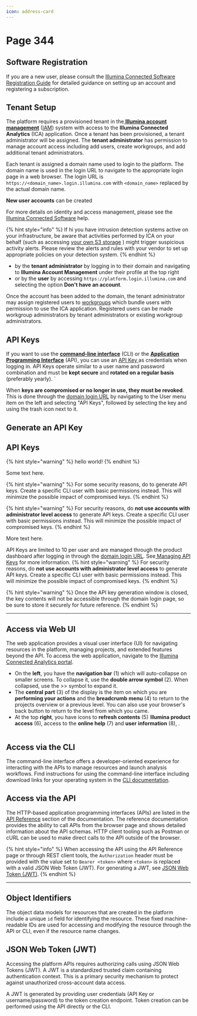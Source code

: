 ```yaml
---
icon: address-card
---
```


# Page 344

## Software Registration

If you are a new user, please consult the [Illumina Connected Software Registration Guide](https://help.connected.illumina.com/account-management/rg-registration) for detailed guidance on setting up an account and registering a subscription.

## Tenant Setup

The platform requires a provisioned tenant in the[ **Illumina account management**](https://help.connected.illumina.com/account-management/admin-console) ([IAM](https://help.connected.illumina.com/account-management/admin-console)) system with access to the **Illumina Connected Analytics** (ICA) application. Once a tenant has been provisioned, a tenant administrator will be assigned. The **tenant administrator** has permission to manage account access including add users, create workgroups, and add additional tenant administrators.

Each tenant is assigned a domain name used to login to the platform. The domain name is used in the login URL to navigate to the appropriate login page in a web browser. The login URL is `https://<domain_name>.login.illumina.com` with `<domain_name>` replaced by the actual domain name.

**New user accounts** can be created

For more details on identity and access management, please see the [Illumina Connected Software](https://help.connected.illumina.com/) help.

{% hint style="info" %}
If hi you have intrusion detection systems active on your infrastructure, be aware that activities performed by ICA on your behalf (such as accessing [your own S3 storage](home/h-storage/s-awss3/) ) might trigger suspicious activity alerts. Please review the alerts and rules with your vendor to set up appropriate policies on your detection system.
{% endhint %}

* by the **tenant administrator** by logging in to their domain and navigating to **Illumina Account Management** under their profile at the top right
* or by the **user** by accessing `https://platform.login.illumina.com` and selecting the option **Don't have an account**.

Once the account has been added to the domain, the tenant administrator may assign registered users to [workgroups](https://help.connected.illumina.com/account-management/admin-console/workgroups) which bundle users with permission to use the ICA application. Registered users can be made workgroup administrators by tenant administrators or existing workgroup administrators.

## API Keys

If you want to use the [**command-line interface**](broken-reference/) (CLI) or the [**Application Programming Interface**](reference/r-api.md) (API), you can use an [API Key ](https://help.connected.illumina.com/account-management/platform-home)as credentials when logging in. API Keys operate similar to a user name and password combination and must be **kept secure** and **rotated on a regular basis** (preferably yearly). \`

When **keys are compromised or no longer in use, they must be revoked**. This is done through the [domain login URL](https://ilmn.login.illumina.com/platform-home/#/home) by navigating to the User menu item on the left and selecting "API Keys", followed by selecting the key and using the trash icon next to it.

## Generate an API Key

## API Keys

{% hint style="warning" %}
hello world!
{% endhint %}

Some text here.

\{% hint style="warning" %\} For some security reasons, do to generate API keys. Create a specific CLI user with basic permissions instead. This will minimize the possible impact of compromised keys. \{% endhint %\}



\{% hint style="warning" %\} For security reasons, do **not use accounts with administrator level access** to generate API keys. Create a specific CLI user with basic permissions instead. This will minimize the possible impact of compromised keys. \{% endhint %\}

More text here.

API Keys are limited to 10 per user and are managed through the product dashboard after logging in through the [domain login URL](https://ilmn.login.illumina.com/platform-home/#/home). See[ Managing API Keys](https://help.connected.illumina.com/account-management/platform-home#manage-api-keys) for more information. \{% hint style="warning" %\} For security reasons, do **not use accounts with administrator level access** to generate API keys. Create a specific CLI user with basic permissions instead. This will minimize the possible impact of compromised keys. \{% endhint %\}

\{% hint style="warning" %\} Once the API key generation window is closed, the key contents will not be accessible through the domain login page, so be sure to store it securely for future reference. \{% endhint %\}

***

## Access via Web UI

The web application provides a visual user interface (UI) for navigating resources in the platform, managing projects, and extended features beyond the API. To access the web application, navigate to the [Illumina Connected Analytics portal](https://ica.illumina.com/ica).

* On the **left**, you have the **navigation bar** (1) which will auto-collapse on smaller screens. To collapse it, use the **double arrow symbol** (2). When collapsed, use the >> symbol to expand it.
* The **central** **part** (3) of the display is the item on which you are **performing your actions** and the **breadcrumb** **menu** (4) to return to the projects overview or a previous level. You can also use your browser's back button to return to the level from which you came.
* At the top **right**, you have icons to **refresh contents** (5) I**llumina product access** (6), access to the **online help** (7) and **user** **information** (8), .

<figure><img src=".gitbook/assets/image%20(45).png" alt=""><figcaption></figcaption></figure>

## Access via the CLI

The command-line interface offers a developer-oriented experience for interacting with the APIs to manage resources and launch analysis workflows. Find instructions for using the command-line interface including download links for your operating system in the [CLI documentation](command-line-interface/cli-installation.md).

## Access via the API

The HTTP-based application programming interfaces (APIs) are listed in the [API Reference](reference/r-api.md) section of the documentation. The reference documentation provides the ability to call APIs from the browser page and shows detailed information about the API schemas. HTTP client tooling such as Postman or cURL can be used to make direct calls to the API outside of the browser.

\{% hint style="info" %\} When accessing the API using the API Reference page or through REST client tools, the `Authorization` header must be provided with the value set to `Bearer <token>` where `<token>` is replaced with a valid JSON Web Token (JWT). For generating a JWT, see [JSON Web Token (JWT)](gs-getstarted.md#json-web-token-jwt). \{% endhint %\}

***

## Object Identifiers

The object data models for resources that are created in the platform include a unique `id` field for identifying the resource. These fixed machine-readable IDs are used for accessing and modifying the resource through the API or CLI, even if the resource name changes.

## JSON Web Token (JWT)

Accessing the platform APIs requires authorizing calls using JSON Web Tokens (JWT). A JWT is a standardized trusted claim containing authentication context. This is a primary security mechanism to protect against unauthorized cross-account data access.

A JWT is generated by providing user credentials (API Key or username/password) to the token creation endpoint. Token creation can be performed using the API directly or the CLI.
